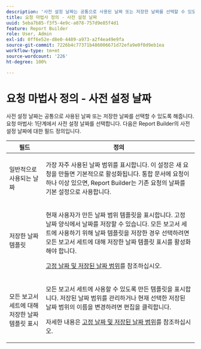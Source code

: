 ```yaml
---
description: '사전 설정 날짜는 공통으로 사용된 날짜 또는 저장한 날짜를 선택할 수 있도록 해줍니다. 요청 마법사: 1단계에서 사전 설정 날짜를 선택합니다. 다음은 Report Builder의 사전 설정 날짜에 대한 필드 정의입니다.'
title: 요청 마법사 정의 - 사전 설정 날짜
uuid: 5eba7b85-f3f5-4e9c-a078-757d9e85f4d1
feature: Report Builder
role: User, Admin
exl-id: 0ff6e52e-d8e0-4489-a973-a2f4ea49e9fa
source-git-commit: 7226b4c77371b486006671d72efa9e0f0d9eb1ea
workflow-type: tm+mt
source-wordcount: '226'
ht-degree: 100%

---
```


# 요청 마법사 정의 - 사전 설정 날짜

사전 설정 날짜는 공통으로 사용된 날짜 또는 저장한 날짜를 선택할 수 있도록 해줍니다. 요청 마법사: 1단계에서  사전 설정 날짜를 선택합니다. 다음은 Report Builder의 사전 설정 날짜에 대한 필드 정의입니다.

<table id="table_620F3BD3FD1B4C85A0319107EC03D54F"> 
 <thead> 
  <tr> 
   <th colname="col1" class="entry"> 필드 </th> 
   <th colname="col2" class="entry"> 정의 </th> 
  </tr> 
 </thead>
 <tbody> 
  <tr> 
   <td colname="col1"> <p>일반적으로 사용되는 날짜 </p> </td> 
   <td colname="col2"> <p>가장 자주 사용된 날짜 범위를 표시합니다. 이 설정은 새 요청을 만들면 기본적으로 활성화됩니다. 통합 문서에 요청이 하나 이상 있으면, Report Builder는 기존 요청의 날짜를 기본 설정으로 사용합니다. </p> </td> 
  </tr> 
  <tr> 
   <td colname="col1"> <p> 저장한 날짜 템플릿 </p> </td> 
   <td colname="col2"> <p>현재 사용자가 만든 날짜 범위 템플릿을 표시합니다. <span class="wintitle">고정 날짜</span> 양식에서 날짜를 저장할 수 있습니다. 모든 보고서 세트에 사용하기 위해 날짜 템플릿을 저장한 경우 선택하려면 <span class="wintitle">모든 보고서 세트에 대해 저장한 날짜 템플릿 표시</span>를 활성화해야 합니다. </p> <p><a href="/help/analyze/report-builder/data-requests/configuring-report-dates/t-fixed-dates-and-saved-date-ranges.md"   >고정 날짜 및 저장된 날짜 범위</a>를 참조하십시오. </p> </td> 
  </tr> 
  <tr> 
   <td colname="col1"> <p>모든 보고서 세트에 대해 저장한 날짜 템플릿 표시 </p> </td> 
   <td colname="col2"> <p> 모든 보고서 세트에 사용할 수 있도록 만든 템플릿을 표시합니다. 저장된 날짜 범위를 관리하거나 현재 선택한 저장된 날짜 범위의 이름을 변경하려면 <span class="wintitle">편집</span>을 클릭합니다. </p> <p>자세한 내용은 <a href="/help/analyze/report-builder/data-requests/configuring-report-dates/t-fixed-dates-and-saved-date-ranges.md"   >고정 날짜 및 저장된 날짜 범위</a>를 참조하십시오. </p> </td> 
  </tr> 
 </tbody> 
</table>
